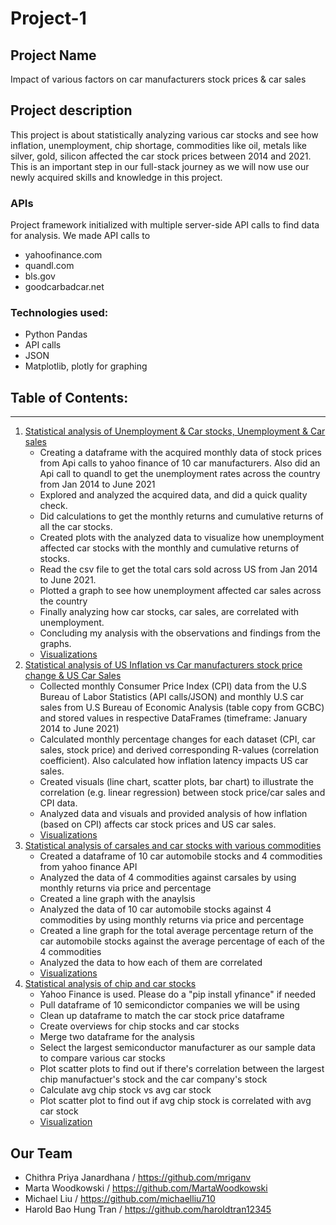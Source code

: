 # Project-1
## Project Name 
Impact of various factors on car manufacturers stock prices & car sales

## Project description 
This project is about statistically analyzing various car stocks  and see how inflation, unemployment, chip shortage, commodities like oil, metals like silver, gold, silicon affected the car stock prices between 2014 and 2021. This is an important step in our full-stack journey as we will now use our newly acquired skills and knowledge in this project.  

### APIs
Project framework initialized with multiple server-side API calls to  find data for analysis. We made API calls to 
* yahoofinance.com
* quandl.com
* bls.gov 
* goodcarbadcar.net

### Technologies used:
* Python Pandas 
* API calls
* JSON
* Matplotlib, plotly for graphing

## Table of Contents:
_______________________________________________________________________
1. [Statistical analysis of Unemployment & Car stocks, Unemployment & Car sales](https://github.com/MartaWoodkowski/Project-1/blob/main/CPJ_notebook.ipynb)
     * Creating a dataframe with the acquired monthly data of stock prices from Api calls to yahoo finance of 10 car manufacturers. Also did an Api call to quandl to get the unemployment rates across the country from Jan 2014 to June 2021
     * Explored and analyzed the acquired data, and did a quick quality check.
     * Did calculations to get the monthly returns and cumulative returns of all the car stocks. 
     * Created plots with the analyzed data to visualize how unemployment affected car stocks with the monthly and cumulative returns of stocks.
     * Read the csv file to get the  total cars sold across US from Jan 2014 to June 2021. 
     * Plotted a graph to see how unemployment affected car sales across the country
     * Finally analyzing how car stocks, car sales, are correlated with unemployment.
     * Concluding my analysis with the observations and findings from the graphs. 
     * [Visualizations](https://github.com/MartaWoodkowski/Project-1/tree/main/output_data/unemployment_visuals)
2. [Statistical analysis of US Inflation vs Car manufacturers stock price change & US Car Sales](https://github.com/MartaWoodkowski/Project-1/blob/main/MW_notebook.ipynb)
     * Collected monthly Consumer Price Index (CPI) data from the U.S Bureau of Labor Statistics (API calls/JSON) and monthly U.S car sales from U.S Bureau of Economic Analysis (table copy from GCBC) and stored values in respective DataFrames (timeframe: January 2014 to June 2021)
     * Calculated monthly percentage changes for each dataset (CPI, car sales, stock price) and derived corresponding R-values (correlation coefficient).  Also calculated how inflation latency impacts US car sales.
     * Created visuals (line chart, scatter plots, bar chart) to illustrate the correlation (e.g. linear regression) between stock price/car sales and CPI data.
     * Analyzed data and visuals and provided analysis of how inflation (based on CPI) affects car stock prices and US car sales.
     * [Visualizations](https://github.com/MartaWoodkowski/Project-1/tree/main/output_data/inflation_visuals)
3. [Statistical analysis of carsales and car stocks with various commodities](https://github.com/MartaWoodkowski/Project-1/blob/main/HT_notebook.ipynb)
     * Created a dataframe of 10 car automobile stocks and 4 commodities from yahoo finance API
     * Analyzed the data of 4 commodities against carsales by using monthly returns via price and percentage
     * Created a line graph with the anaylsis 
     * Analyzed the data of 10 car automobile stocks against 4 commodities by using monthly returns via price and percentage
     * Created a line graph for the total average percentage return of the car automobile stocks against the average percentage of each of the 4 commodities 
     * Analyzed the data to how each of them are correlated
     * [Visualizations](https://github.com/MartaWoodkowski/Project-1/tree/main/output_data/commoditiy%20visual)
4. [Statistical analysis of chip and car stocks](https://github.com/MartaWoodkowski/Project-1/blob/main/ML_notebook.ipynb)
     * Yahoo Finance is used. Please do a "pip install yfinance" if needed
     * Pull dataframe of 10 semicondictor companies we will be using
     * Clean up dataframe to match the car stock price dataframe
     * Create overviews for chip stocks and car stocks
     * Merge two dataframe for the analysis
     * Select the largest semiconductor manufacturer as our sample data to compare various car stocks
     * Plot scatter plots to find out if there's correlation between the largest chip manufactuer's stock and the car company's stock
     * Calculate avg chip stock vs avg car stock
     * Plot scatter plot to find out if avg chip stock is correlated with avg car stock
     * [Visualization](https://github.com/MartaWoodkowski/Project-1/tree/main/output_data/semiconductor_shortage_visuals)
     
## Our Team
* Chithra Priya Janardhana / https://github.com/mriganv
* Marta Woodkowski / https://github.com/MartaWoodkowski
* Michael Liu / https://github.com/michaelliu710
* Harold Bao Hung Tran / https://github.com/haroldtran12345

